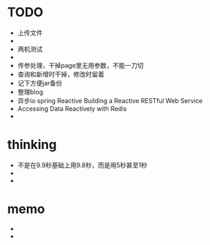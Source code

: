 
# TODO
* 上传文件
* 
* 两机测试
* 
* 传参处理，干掉page里无用参数，不能一刀切
* 查询和新增时干掉，修改时留着
* 记下方便jar备份
* 整理blog
* 异步io spring Reactive Building a Reactive RESTful Web Service
* Accessing Data Reactively with Redis
* 



# thinking
* 不是在9.9秒基础上用9.8秒，而是用5秒甚至1秒
* 
*   
# memo
* 
* 



